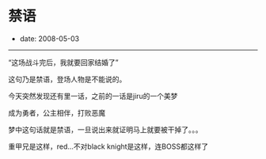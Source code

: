# 禁语

- date: 2008-05-03

--------------------------


“这场战斗完后，我就要回家结婚了”

这句乃是禁语，登场人物是不能说的。

今天突然发现还有里一话，之前的一话是jiru的一个美梦

成为勇者，公主相伴，打败恶魔

梦中这句话就是禁语，一旦说出来就证明马上就要被干掉了。。。

重甲兄是这样，red...不对black knight是这样，连BOSS都这样了
